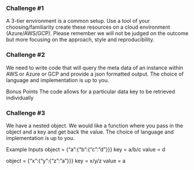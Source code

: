 ### Challenge #1

A 3-tier environment is a common setup. Use a tool of your choosing/familiarity create these resources on a cloud environment (Azure/AWS/GCP). Please remember we will not be judged on the outcome but more focusing on the approach, style and reproducibility.


### Challenge #2

We need to write code that will query the meta data of an instance within AWS or Azure or GCP and provide a json formatted output. The choice of language and implementation is up to you.

Bonus Points
The code allows for a particular data key to be retrieved individually




### Challenge #3
We have a nested object. We would like a function where you pass in the object and a key and get back the value. The choice of language and implementation is up to you.

Example Inputs
object = {“a”:{“b”:{“c”:”d”}}}
key = a/b/c
value  = d

object = {“x”:{“y”:{“z”:”a”}}}
key = x/y/z
value = a
